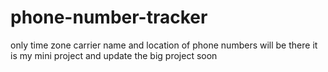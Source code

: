 # phone-number-tracker
only time zone carrier name and location of phone numbers will be there
it is my mini project and update the big project soon
